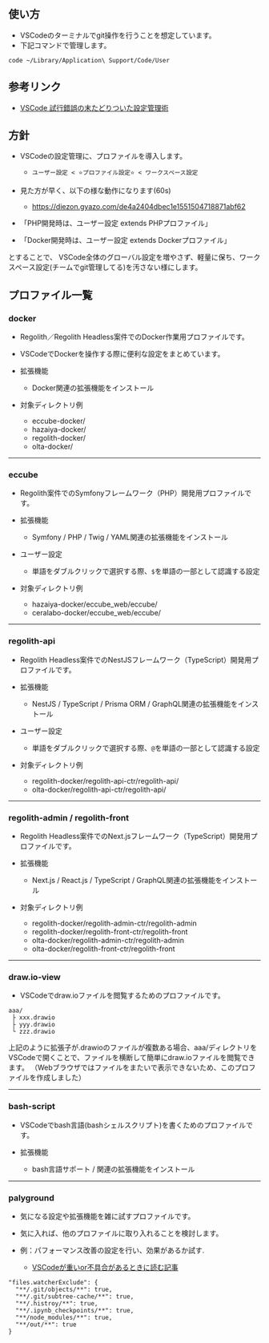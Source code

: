 ## 使い方

- VSCodeのターミナルでgit操作を行うことを想定しています。
- 下記コマンドで管理します。

```
code ~/Library/Application\ Support/Code/User
```

## 参考リンク

- [VSCode 試行錯誤の末たどりついた設定管理術](https://zenn.dev/hacobell_dev/articles/52b383c05ab408)

## 方針

- VSCodeの設定管理に、プロファイルを導入します。
  - `ユーザー設定 < ⭐️プロファイル設定⭐️ < ワークスペース設定`

- 見た方が早く、以下の様な動作になります(60s)
  - https://diezon.gyazo.com/de4a2404dbec1e1551504718871abf62



- 「PHP開発時は、ユーザー設定 extends PHPプロファイル」
- 「Docker開発時は、ユーザー設定 extends Dockerプロファイル」

とすることで、
VSCode全体のグローバル設定を増やさず、軽量に保ち、ワークスペース設定(チームでgit管理してる)を汚さない様にします。

## プロファイル一覧

### docker
- Regolith／Regolith Headless案件でのDocker作業用プロファイルです。
- VSCodeでDockerを操作する際に便利な設定をまとめています。

- 拡張機能
  - Docker関連の拡張機能をインストール
- 対象ディレクトリ例
  - eccube-docker/
  - hazaiya-docker/
  - regolith-docker/
  - olta-docker/

---
### eccube
- Regolith案件でのSymfonyフレームワーク（PHP）開発用プロファイルです。

- 拡張機能
  - Symfony / PHP / Twig / YAML関連の拡張機能をインストール
- ユーザー設定
  - 単語をダブルクリックで選択する際、`$`を単語の一部として認識する設定
- 対象ディレクトリ例
  - hazaiya-docker/eccube_web/eccube/
  - ceralabo-docker/eccube_web/eccube/

---
### regolith-api
- Regolith Headless案件でのNestJSフレームワーク（TypeScript）開発用プロファイルです。

- 拡張機能
  - NestJS / TypeScript / Prisma ORM / GraphQL関連の拡張機能をインストール
- ユーザー設定
  - 単語をダブルクリックで選択する際、`@`を単語の一部として認識する設定
- 対象ディレクトリ例
  - regolith-docker/regolith-api-ctr/regolith-api/
  - olta-docker/regolith-api-ctr/regolith-api/

---
### regolith-admin / regolith-front
- Regolith Headless案件でのNext.jsフレームワーク（TypeScript）開発用プロファイルです。

- 拡張機能
  - Next.js / React.js / TypeScript / GraphQL関連の拡張機能をインストール
- 対象ディレクトリ例
  - regolith-docker/regolith-admin-ctr/regolith-admin
  - regolith-docker/regolith-front-ctr/regolith-front
  - olta-docker/regolith-admin-ctr/regolith-admin
  - olta-docker/regolith-front-ctr/regolith-front

---
### draw.io-view
- VSCodeでdraw.ioファイルを閲覧するためのプロファイルです。

```
aaa/
 ├ xxx.drawio
 ├ yyy.drawio
 └ zzz.drawio
```

上記のように拡張子が.drawioのファイルが複数ある場合、aaa/ディレクトリをVSCodeで開くことで、ファイルを横断して簡単にdraw.ioファイルを閲覧できます。
（Webブラウザではファイルをまたいで表示できないため、このプロファイルを作成しました）

---
### bash-script
- VSCodeでbash言語(bashシェルスクリプト)を書くためのプロファイルです。

- 拡張機能
  - bash言語サポート / 関連の拡張機能をインストール

---
### palyground
- 気になる設定や拡張機能を雑に試すプロファイルです。
- 気に入れば、他のプロファイルに取り入れることを検討します。

- 例：パフォーマンス改善の設定を行い、効果があるか試す.
  - [VSCodeが重いor不具合があるときに読む記事](https://qiita.com/osorezugoing/items/3a2ab8363cf41a2e245f)

```
"files.watcherExclude": {
  "**/.git/objects/**": true,
  "**/.git/subtree-cache/**": true,
  "**/.histroy/**": true,
  "**/.ipynb_checkpoints/**": true,
  "**/node_modules/**": true,
  "**/out/**": true
}
```